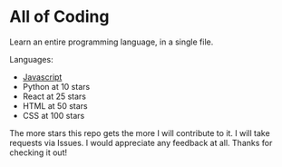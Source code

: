 # All of Coding

Learn an entire programming language, in a single file.

Languages:
* [Javascript](https://github.com/nagolyhprum/all-of-programming/blob/main/javascript)
* Python at 10 stars
* React at 25 stars
* HTML at 50 stars
* CSS at 100 stars

The more stars this repo gets the more I will contribute to it. I will take requests via Issues. I would appreciate any feedback at all. Thanks for checking it out! 